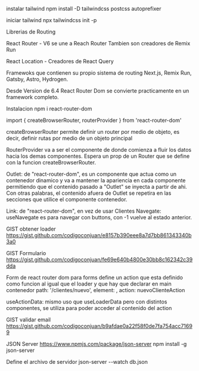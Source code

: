 instalar tailwind
npm install -D tailwindcss postcss autoprefixer

iniciar tailwind
npx tailwindcss init -p

Librerias de Routing

React Router   -   V6 se une a Reach Router
Tambien son creadores de Remix Run

React Location - Creadores de React Query

Framewoks que contienen su propio sistema de routing
Next.js, Remix Run, Gatsby, Astro, Hydrogen.

Desde Version de 6.4 React Router Dom se convierte practicamente en un framework completo.

Instalacion
npm i react-router-dom

import { createBrowserRouter, routerProvider } from 'react-router-dom'

createBrowserRouter permite definir un router por medio de objeto, es decir, definir rutas por medio de un objeto principal

RouterProvider va a ser el componente de donde comienza a fluir los datos hacia los demas componentes. Espera un prop  de un Router que se define con la funcion createBrowserRouter.


Outlet: de "react-router-dom", es un componente que actua como un contenedor dinamico y va a mantener la apariencia en cada componente permitiendo que el contenido pasado a "Outlet" se inyecta a partir de ahi.
Con otras palabras, el contenido afuera de Outlet se repetira en las secciones que utilice el componente contenedor.

Link: de "react-router-dom", en vez de usar <a> 
                <Link to="/">Clientes</Link>
Navegate: useNavegate es para navegar con buttons, con -1 vuelve al estado anterior.

GIST obtener loader
https://gist.github.com/codigoconjuan/e8157b390eee8a7d7bb861343340b3a0

GIST Formulario
https://gist.github.com/codigoconjuan/fe69e640b4800e30bb8c162342c39dda


Form de react router dom para forms define un action que  esta definido como funcion al igual que el loader y que hay que declarar en main contenedor
path: '/clientes/nuevo',
          element: <NuevoCliente />,
          action: nuevoClienteAction


useActionData: mismo uso que useLoaderData pero con distintos componentes, se utiliza para poder acceder al contenido del action

GIST validar email
https://gist.github.com/codigoconjuan/b9afdae0a22f58f0de7fa754acc71699


JSON Server
https://www.npmjs.com/package/json-server
npm install -g json-server

Define el archivo de servidor
json-server --watch db.json
